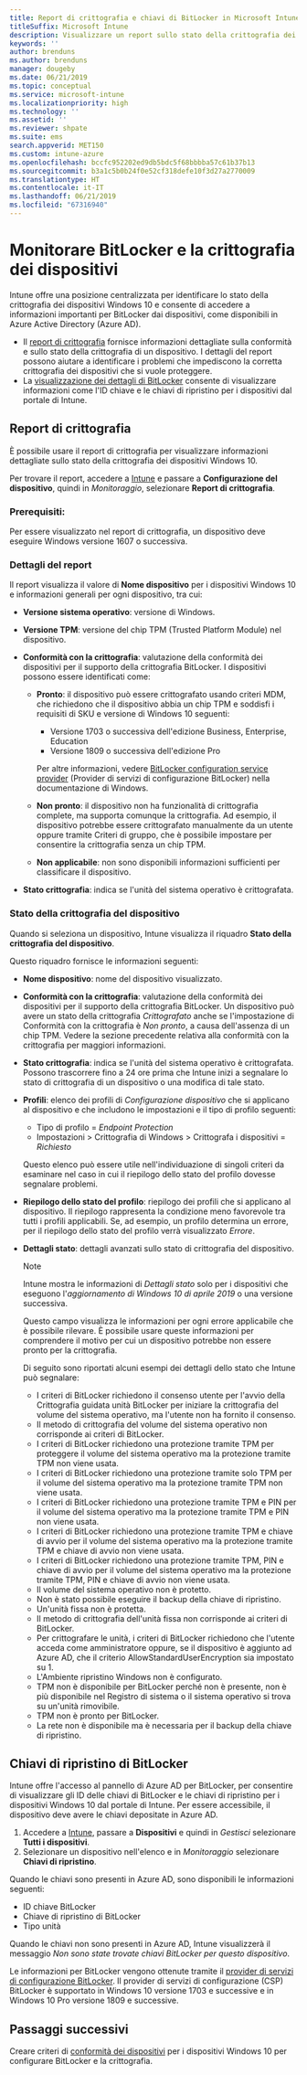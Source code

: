 ```yaml
---
title: Report di crittografia e chiavi di BitLocker in Microsoft Intune
titleSuffix: Microsoft Intune
description: Visualizzare un report sullo stato della crittografia dei dispositivi e accedere alle chiavi di ripristino di BitLocker all'interno del portale di Microsoft Intune.
keywords: ''
author: brenduns
ms.author: brenduns
manager: dougeby
ms.date: 06/21/2019
ms.topic: conceptual
ms.service: microsoft-intune
ms.localizationpriority: high
ms.technology: ''
ms.assetid: ''
ms.reviewer: shpate
ms.suite: ems
search.appverid: MET150
ms.custom: intune-azure
ms.openlocfilehash: bccfc952202ed9db5bdc5f68bbbba57c61b37b13
ms.sourcegitcommit: b3a1c5b0b24f0e52cf318defe10f3d27a2770009
ms.translationtype: HT
ms.contentlocale: it-IT
ms.lasthandoff: 06/21/2019
ms.locfileid: "67316940"
---
```

# <a name="monitor-bitlocker-and-device-encryption"></a>Monitorare BitLocker e la crittografia dei dispositivi  
Intune offre una posizione centralizzata per identificare lo stato della crittografia dei dispositivi Windows 10 e consente di accedere a informazioni importanti per BitLocker dai dispositivi, come disponibili in Azure Active Directory (Azure AD).  

- Il [report di crittografia](#encryption-report) fornisce informazioni dettagliate sulla conformità e sullo stato della crittografia di un dispositivo. I dettagli del report possono aiutare a identificare i problemi che impediscono la corretta crittografia dei dispositivi che si vuole proteggere.  
- La [visualizzazione dei dettagli di BitLocker](#bitlocker-recovery-keys) consente di visualizzare informazioni come l'ID chiave e le chiavi di ripristino per i dispositivi dal portale di Intune.  

## <a name="encryption-report"></a>Report di crittografia
È possibile usare il report di crittografia per visualizzare informazioni dettagliate sullo stato della crittografia dei dispositivi Windows 10.  

Per trovare il report, accedere a [Intune](https://aka.ms/intuneportal) e passare a **Configurazione del dispositivo**, quindi in *Monitoraggio*, selezionare **Report di crittografia**.  

### <a name="prerequisites"></a>Prerequisiti:
Per essere visualizzato nel report di crittografia, un dispositivo deve eseguire Windows versione 1607 o successiva.  

### <a name="report-details"></a>Dettagli del report
Il report visualizza il valore di **Nome dispositivo** per i dispositivi Windows 10 e informazioni generali per ogni dispositivo, tra cui:  
- **Versione sistema operativo**: versione di Windows.  
- **Versione TPM**: versione del chip TPM (Trusted Platform Module) nel dispositivo.  
- **Conformità con la crittografia**: valutazione della conformità dei dispositivi per il supporto della crittografia BitLocker. I dispositivi possono essere identificati come:
  - **Pronto**: il dispositivo può essere crittografato usando criteri MDM, che richiedono che il dispositivo abbia un chip TPM e soddisfi i requisiti di SKU e versione di Windows 10 seguenti:
    - Versione 1703 o successiva dell'edizione Business, Enterprise, Education
    - Versione 1809 o successiva dell'edizione Pro  
  
    Per altre informazioni, vedere [BitLocker configuration service provider](https://docs.microsoft.com/windows/client-management/mdm/bitlocker-csp) (Provider di servizi di configurazione BitLocker) nella documentazione di Windows.  

  - **Non pronto**: il dispositivo non ha funzionalità di crittografia complete, ma supporta comunque la crittografia. Ad esempio, il dispositivo potrebbe essere crittografato manualmente da un utente oppure tramite Criteri di gruppo, che è possibile impostare per consentire la crittografia senza un chip TPM.
  - **Non applicabile**: non sono disponibili informazioni sufficienti per classificare il dispositivo.  

- **Stato crittografia**: indica se l'unità del sistema operativo è crittografata. 


### <a name="device-encryption-status"></a>Stato della crittografia del dispositivo
Quando si seleziona un dispositivo, Intune visualizza il riquadro **Stato della crittografia del dispositivo**.

Questo riquadro fornisce le informazioni seguenti:  
- **Nome dispositivo**: nome del dispositivo visualizzato.  
- **Conformità con la crittografia**: valutazione della conformità dei dispositivi per il supporto della crittografia BitLocker. Un dispositivo può avere un stato della crittografia *Crittografato* anche se l'impostazione di Conformità con la crittografia è *Non pronto*, a causa dell'assenza di un chip TPM. Vedere la sezione precedente relativa alla conformità con la crittografia per maggiori informazioni.
- **Stato crittografia**: indica se l'unità del sistema operativo è crittografata. Possono trascorrere fino a 24 ore prima che Intune inizi a segnalare lo stato di crittografia di un dispositivo o una modifica di tale stato.  
- **Profili**: elenco dei profili di *Configurazione dispositivo* che si applicano al dispositivo e che includono le impostazioni e il tipo di profilo seguenti:  
  - Tipo di profilo = *Endpoint Protection*  
  - Impostazioni > Crittografia di Windows > Crittografa i dispositivi = *Richiesto*  

  Questo elenco può essere utile nell'individuazione di singoli criteri da esaminare nel caso in cui il riepilogo dello stato del profilo dovesse segnalare problemi.  

- **Riepilogo dello stato del profilo**: riepilogo dei profili che si applicano al dispositivo. Il riepilogo rappresenta la condizione meno favorevole tra tutti i profili applicabili. Se, ad esempio, un profilo determina un errore, per il riepilogo dello stato del profilo verrà visualizzato *Errore*.  
- **Dettagli stato**: dettagli avanzati sullo stato di crittografia del dispositivo. 
  > [!NOTE]  
  > Intune mostra le informazioni di *Dettagli stato* solo per i dispositivi che eseguono l'*aggiornamento di Windows 10 di aprile 2019* o una versione successiva.
  
  Questo campo visualizza le informazioni per ogni errore applicabile che è possibile rilevare. È possibile usare queste informazioni per comprendere il motivo per cui un dispositivo potrebbe non essere pronto per la crittografia.  

  Di seguito sono riportati alcuni esempi dei dettagli dello stato che Intune può segnalare:  

   - I criteri di BitLocker richiedono il consenso utente per l'avvio della Crittografia guidata unità BitLocker per iniziare la crittografia del volume del sistema operativo, ma l'utente non ha fornito il consenso.  
   - Il metodo di crittografia del volume del sistema operativo non corrisponde ai criteri di BitLocker.  
   - I criteri di BitLocker richiedono una protezione tramite TPM per proteggere il volume del sistema operativo ma la protezione tramite TPM non viene usata.  
   - I criteri di BitLocker richiedono una protezione tramite solo TPM per il volume del sistema operativo ma la protezione tramite TPM non viene usata.  
   - I criteri di BitLocker richiedono una protezione tramite TPM e PIN per il volume del sistema operativo ma la protezione tramite TPM e PIN non viene usata.  
   - I criteri di BitLocker richiedono una protezione tramite TPM e chiave di avvio per il volume del sistema operativo ma la protezione tramite TPM e chiave di avvio non viene usata.  
   - I criteri di BitLocker richiedono una protezione tramite TPM, PIN e chiave di avvio per il volume del sistema operativo ma la protezione tramite TPM, PIN e chiave di avvio non viene usata.  
   - Il volume del sistema operativo non è protetto.  
   - Non è stato possibile eseguire il backup della chiave di ripristino.  
   - Un'unità fissa non è protetta.  
   - Il metodo di crittografia dell'unità fissa non corrisponde ai criteri di BitLocker.  
   - Per crittografare le unità, i criteri di BitLocker richiedono che l'utente acceda come amministratore oppure, se il dispositivo è aggiunto ad Azure AD, che il criterio AllowStandardUserEncryption sia impostato su 1.  
   - L'Ambiente ripristino Windows non è configurato.  
   - TPM non è disponibile per BitLocker perché non è presente, non è più disponibile nel Registro di sistema o il sistema operativo si trova su un'unità rimovibile.  
   - TPM non è pronto per BitLocker.  
   - La rete non è disponibile ma è necessaria per il backup della chiave di ripristino.  

## <a name="bitlocker-recovery-keys"></a>Chiavi di ripristino di BitLocker
Intune offre l'accesso al pannello di Azure AD per BitLocker, per consentire di visualizzare gli ID delle chiavi di BitLocker e le chiavi di ripristino per i dispositivi Windows 10 dal portale di Intune.  Per essere accessibile, il dispositivo deve avere le chiavi depositate in Azure AD. 
1. Accedere a [Intune](https://go.microsoft.com/fwlink/?linkid=2090973), passare a **Dispositivi** e quindi in *Gestisci* selezionare **Tutti i dispositivi**.
2. Selezionare un dispositivo nell'elenco e in *Monitoraggio* selezionare **Chiavi di ripristino**.  
  
Quando le chiavi sono presenti in Azure AD, sono disponibili le informazioni seguenti:
- ID chiave BitLocker
- Chiave di ripristino di BitLocker
- Tipo unità  

Quando le chiavi non sono presenti in Azure AD, Intune visualizzerà il messaggio *Non sono state trovate chiavi BitLocker per questo dispositivo*.  

Le informazioni per BitLocker vengono ottenute tramite il [provider di servizi di configurazione BitLocker](https://docs.microsoft.com/windows/client-management/mdm/bitlocker-csp). Il provider di servizi di configurazione (CSP) BitLocker è supportato in Windows 10 versione 1703 e successive e in Windows 10 Pro versione 1809 e successive. 

## <a name="next-steps"></a>Passaggi successivi
Creare criteri di [conformità dei dispositivi](compliance-policy-create-windows.md) per i dispositivi Windows 10 per configurare BitLocker e la crittografia.
